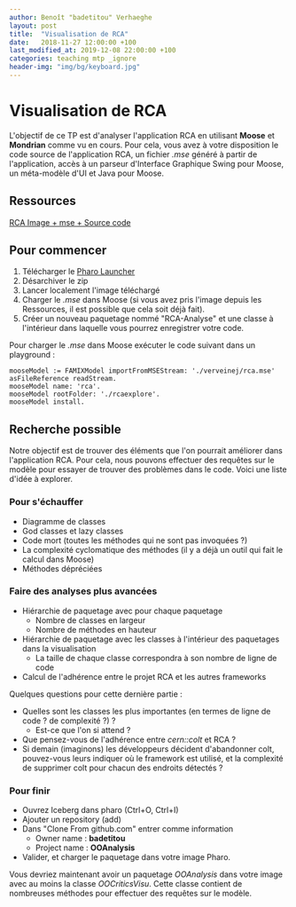```yaml
---
author: Benoît "badetitou" Verhaeghe
layout: post
title:  "Visualisation de RCA"
date:   2018-11-27 12:00:00 +100
last_modified_at: 2019-12-08 22:00:00 +100
categories: teaching mtp _ignore
header-img: "img/bg/keyboard.jpg"
---
```


# Visualisation de RCA

L'objectif de ce TP est d'analyser l'application RCA en utilisant **Moose** et **Mondrian** comme vu en cours.
Pour cela, vous avez à votre disposition le code source de l'application RCA,
  un fichier _.mse_ généré à partir de l'application,
  accès à un parseur d'Interface Graphique Swing pour Moose,
  un méta-modèle d'UI et Java pour Moose.

## Ressources

[RCA Image + mse + Source code](../../../files/rcaexplore.zip)

## Pour commencer

1. Télécharger le [Pharo Launcher](https://pharo.org)
2. Désarchiver le zip
3. Lancer localement l'image téléchargé
4. Charger le _.mse_ dans Moose (si vous avez pris l'image depuis les Ressources, il est possible que cela soit déjà fait).
5. Créer un nouveau paquetage nommé "RCA-Analyse" et une classe à l'intérieur dans laquelle vous pourrez enregistrer votre code.

Pour charger le _.mse_ dans Moose exécuter le code suivant dans un playground :

```st
mooseModel := FAMIXModel importFromMSEStream: './verveinej/rca.mse' asFileReference readStream.
mooseModel name: 'rca'.
mooseModel rootFolder: './rcaexplore'.
mooseModel install.
```

## Recherche possible

Notre objectif est de trouver des éléments que l'on pourrait améliorer dans l'application RCA.
Pour cela, nous pouvons effectuer des requêtes sur le modèle pour essayer de trouver des problèmes dans le code.
Voici une liste d'idée à explorer.

### Pour s'échauffer

- Diagramme de classes
- God classes et lazy classes
- Code mort (toutes les méthodes qui ne sont pas invoquées ?)
- La complexité cyclomatique des méthodes (il y a déjà un outil qui fait le calcul dans Moose)
- Méthodes dépréciées

### Faire des analyses plus avancées

- Hiérarchie de paquetage avec pour chaque paquetage
  - Nombre de classes en largeur
  - Nombre de méthodes en hauteur
- Hiérarchie de paquetage avec les classes à l'intérieur des paquetages dans la visualisation
  - La taille de chaque classe correspondra à son nombre de ligne de code
- Calcul de l'adhérence entre le projet RCA et les autres frameworks

Quelques questions pour cette dernière partie :

- Quelles sont les classes les plus importantes (en termes de ligne de code ? de complexité ?) ?
  - Est-ce que l'on si attend ?
- Que pensez-vous de l'adhérence entre _cern::colt_ et RCA ?
- Si demain (imaginons) les développeurs décident d'abandonner colt, pouvez-vous leurs indiquer où le framework est utilisé, et la complexité de supprimer colt pour chacun des endroits détectés ?

### Pour finir

- Ouvrez Iceberg dans pharo (Ctrl+O, Ctrl+I)
- Ajouter un repository (add)
- Dans "Clone From github.com" entrer comme information
  - Owner name : **badetitou**
  - Project name : **OOAnalysis**
- Valider, et charger le paquetage dans votre image Pharo.

Vous devriez maintenant avoir un paquetage _OOAnalysis_ dans votre image avec au moins la classe _OOCriticsVisu_.
Cette classe contient de nombreuses méthodes pour effectuer des requêtes sur le modèle.
